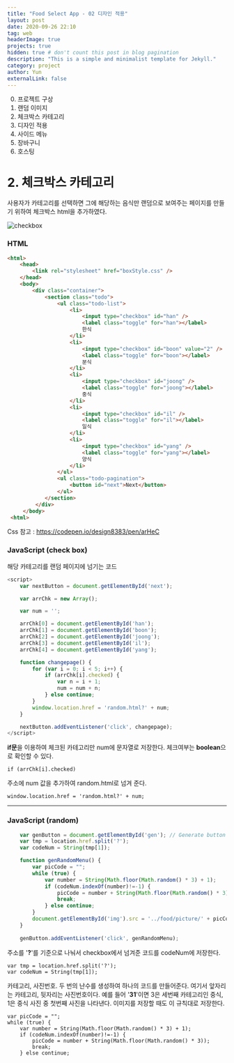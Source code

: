 ```yaml
---
title: "Food Select App - 02 디자인 적용"
layout: post
date: 2020-09-26 22:10
tag: web
headerImage: true
projects: true
hidden: true # don't count this post in blog pagination
description: "This is a simple and minimalist template for Jekyll."
category: project
author: Yun
externalLink: false
---
```


 0. 프로젝트 구상
 1. 랜덤 이미지
 2. 체크박스 카테고리
 3. 디자인 적용
 4. 사이드 메뉴
 5. 장바구니
 6. 호스팅

# 2. 체크박스 카테고리
 
사용자가 카테고리를 선택하면 그에 해당하는 음식만 랜덤으로 보여주는 페이지를 만들기 위하여 체크박스 html을 추가하였다.

![checkbox](https://bro-o.github.io/assets/images/checkbox.png)
 
 
### HTML
```html
<html>
	<head>
	    <link rel="stylesheet" href="boxStyle.css" />
	</head>
	<body>
	    <div class="container">
	        <section class="todo">
	            <ul class="todo-list">
	                <li>
	                    <input type="checkbox" id="han" />
	                    <label class="toggle" for="han"></label>
	                    한식
	                </li>
	                <li>
	                    <input type="checkbox" id="boon" value="2" />
	                    <label class="toggle" for="boon"></label>
	                    분식
	                </li>
	                <li>
	                    <input type="checkbox" id="joong" />
	                    <label class="toggle" for="joong"></label>
	                    중식
	                </li>
	                <li>
	                    <input type="checkbox" id="il" />
	                    <label class="toggle" for="il"></label>
	                    일식
	                </li>
	                <li>
	                    <input type="checkbox" id="yang" />
	                    <label class="toggle" for="yang"></label>
	                    양식
	                </li>
	            </ul>
	            <ul class="todo-pagination">
	                <button id="next">Next</button>
	            </ul>
	        </section>
         </div>
     </body>
 <html>
```
    
 Css 참고 : https://codepen.io/design8383/pen/arHeC

 ### JavaScript (check box)
 해당 카테고리를 랜덤 페이지에 넘기는 코드
```javascript
<script>
    var nextButton = document.getElementById('next');

    var arrChk = new Array();

    var num = '';

    arrChk[0] = document.getElementById('han');
    arrChk[1] = document.getElementById('boon');
    arrChk[2] = document.getElementById('joong');
    arrChk[3] = document.getElementById('il');
    arrChk[4] = document.getElementById('yang');

    function changepage() {
        for (var i = 0; i < 5; i++) {
            if (arrChk[i].checked) {
                var n = i + 1;
                num = num + n;
            } else continue;
        }
        window.location.href = 'random.html?' + num;
    }

    nextButton.addEventListener('click', changepage);
</script>
```
**if문**을 이용하여 체크된 카테고리만 num에 문자열로 저장한다. 체크여부는 **boolean**으로 확인할 수 있다.
```
if (arrChk[i].checked)
```
주소에 num 값을 추가하여 random.html로 넘겨 준다.
```
window.location.href = 'random.html?' + num;
```
 ---

### JavaScript (random)
```javascript
	var genButton = document.getElementById('gen'); // Generate button
	var tmp = location.href.split('?');
	var codeNum = String(tmp[1]);

	function genRandomMenu() {
	    var picCode = "";
	    while (true) {
	        var number = String(Math.floor(Math.random() * 3) + 1);
	        if (codeNum.indexOf(number)!=-1) {
	            picCode = number + String(Math.floor(Math.random() * 3));
	            break;
	        } else continue;
	    }
	    document.getElementById('img').src = '../food/picture/' + picCode + '.png';
	}
					
	genButton.addEventListener('click', genRandomMenu);
```
주소를 '**?**'를 기준으로 나눠서 checkbox에서 넘겨준 코드를 codeNum에 저장한다.
```
var tmp = location.href.split('?');
var codeNum = String(tmp[1]);
```
카테고리, 사진번호. 두 번의 난수를 생성하여 하나의 코드를 만들어준다. 여기서 앞자리는 카테고리, 뒷자리는 사진번호이다. 예를 들어 '**31**'이면 3은 세번째 카테고리인 중식, 1은 중식 사진 중 첫번째 사진을 나타낸다. 이미지를 저장할 때도 이 규칙대로 저장한다.
```
var picCode = "";
while (true) {
	var number = String(Math.floor(Math.random() * 3) + 1);
	if (codeNum.indexOf(number)!=-1) {
	    picCode = number + String(Math.floor(Math.random() * 3));
	    break;
	} else continue;
```
